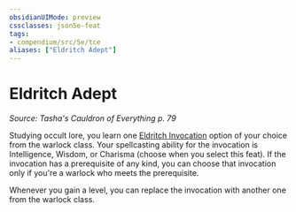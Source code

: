 ```yaml
---
obsidianUIMode: preview
cssclasses: json5e-feat
tags:
- compendium/src/5e/tce
aliases: ["Eldritch Adept"]
---
```

# Eldritch Adept
*Source: Tasha's Cauldron of Everything p. 79*  

Studying occult lore, you learn one [Eldritch Invocation](../../optional-features/list-eldritch-invocation.md#) option of your choice from the warlock class. Your spellcasting ability for the invocation is Intelligence, Wisdom, or Charisma (choose when you select this feat). If the invocation has a prerequisite of any kind, you can choose that invocation only if you're a warlock who meets the prerequisite.

Whenever you gain a level, you can replace the invocation with another one from the warlock class.